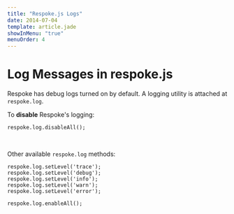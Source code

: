 ```yaml
---
title: "Respoke.js Logs"
date: 2014-07-04
template: article.jade
showInMenu: "true"
menuOrder: 4
---
```


# Log Messages in respoke.js

Respoke has debug logs turned on by default. A logging utility is attached at `respoke.log`.

To **disable** Respoke's logging:

	respoke.log.disableAll();

<br />

Other available `respoke.log` methods:

	respoke.log.setLevel('trace');
	respoke.log.setLevel('debug');
	respoke.log.setLevel('info');
	respoke.log.setLevel('warn');
	respoke.log.setLevel('error');

	respoke.log.enableAll();

